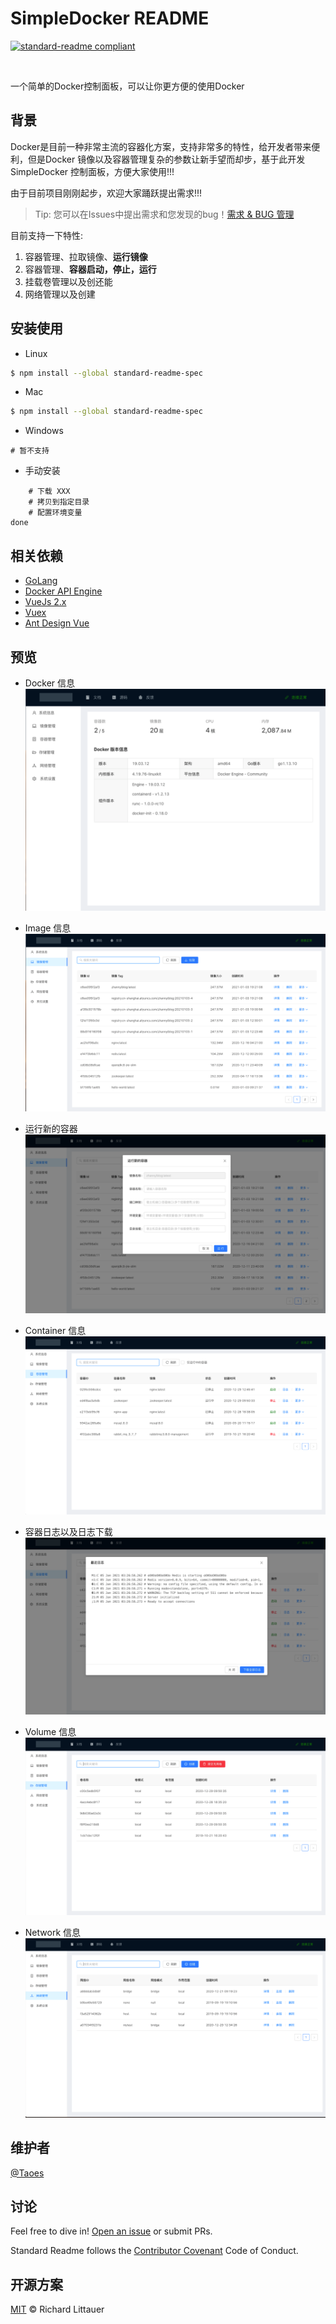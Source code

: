 # SimpleDocker README

[![standard-readme compliant](https://img.shields.io/badge/readme%20style-standard-brightgreen.svg?style=flat-square)](https://github.com/RichardLitt/standard-readme)

<div style="text-align:center">
    <img src="https://pic.zhoutao123.com/lib/simple-docker/logo.png" width="200" alt="""" >
</div>


一个简单的Docker控制面板，可以让你更方便的使用Docker



## 背景

Docker是目前一种非常主流的容器化方案，支持非常多的特性，给开发者带来便利，但是Docker 镜像以及容器管理复杂的参数让新手望而却步，基于此开发 SimpleDocker 控制面板，方便大家使用!!!


由于目前项目刚刚起步，欢迎大家踊跃提出需求!!!

> Tip: 您可以在Issues中提出需求和您发现的bug！[需求 & BUG 管理](https://github.com/taoes/SimpleDocker/issues)


目前支持一下特性:

1. 容器管理、拉取镜像、**运行镜像**
2. 容器管理、**容器启动，停止，运行**
3. 挂载卷管理以及创还能
4. 网络管理以及创建

## 安装使用

+ Linux 

```sh
$ npm install --global standard-readme-spec
```

+ Mac 
```sh
$ npm install --global standard-readme-spec
```

+ Windows 
```shell script
# 暂不支持
```


+ 手动安装
```shell script
    # 下载 XXX
    # 拷贝到指定目录
    # 配置环境变量
done
```


## 相关依赖

- [GoLang](https://golang.org/)
- [Docker API Engine](https://docs.docker.com/engine/api/sdk/)
- [VueJs 2.x](https://vuejs.org/)
- [Vuex](https://vuex.vuejs.org/) 
- [Ant Design Vue](https://www.antdv.com/docs/vue/introduce-cn/) 

## 预览

+ Docker 信息
![Docker 信息](./img/info.png)


+ Image 信息
![Image 信息](./img/image.png)

+ 运行新的容器
![Image 信息](./img/runContainer.png)


+ Container 信息
![Container 信息](./img/container.png)

+ 容器日志以及日志下载
![Image 信息](./img/containerLog.png)


+ Volume 信息
![Volume 信息](./img/volume.png)

+ Network 信息
![Network 信息](./img/network.png)



## 维护者
[@Taoes](https://github.com/taoes)

## 讨论

Feel free to dive in! [Open an issue](https://github.com/RichardLitt/standard-readme/issues/new) or submit PRs.

Standard Readme follows the [Contributor Covenant](http://contributor-covenant.org/version/1/3/0/) Code of Conduct.



## 开源方案

[MIT](LICENSE) © Richard Littauer

